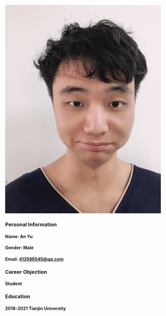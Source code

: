 ![info](https://github.com/MMiraclesama/miracle.github.io/blob/gh-pages/IMG_7992.JPG)
### Personal Information
#### Name: An Yu
#### Gender: Male
#### Email: 413586545@qq.com
### Career Objection
#### Student
### Education
#### 2018-2021 Tianjin University
